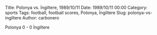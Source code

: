 Title: Polonya vs. İngiltere, 1989/10/11
Date: 1989/10/11 00:00
Category: sports
Tags: football, football scores, Polonya, İngiltere
Slug: polonya-vs-ingiltere
Author: carbonero


Polonya 0 - 0 İngiltere
